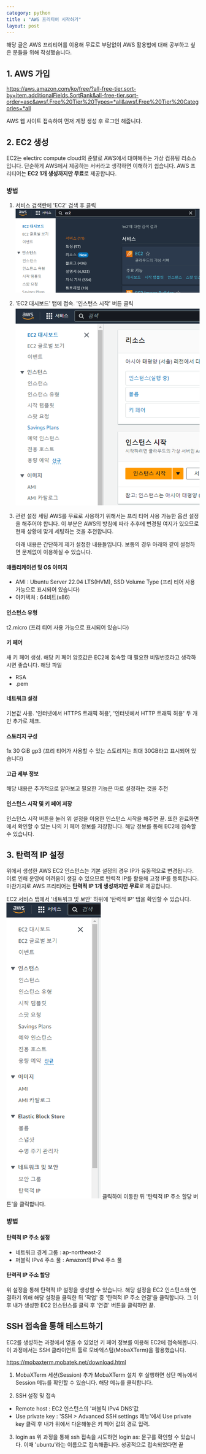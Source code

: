 ```yaml
---
category: python
title : "AWS 프리티어 시작하기"
layout: post
---
```


해당 글은 AWS 프리티어를 이용해 무료로 부담없이 AWS 활용법에 대해 공부하고 싶은 분들을 위해 작성했습니다.

## 1. AWS 가입
https://aws.amazon.com/ko/free/?all-free-tier.sort-by=item.additionalFields.SortRank&all-free-tier.sort-order=asc&awsf.Free%20Tier%20Types=*all&awsf.Free%20Tier%20Categories=*all

AWS 웹 사이트 접속하여 먼저 계정 생성 후 로그인 해줍니다.

## 2. EC2 생성
EC2는 electirc compute cloud의 준말로 AWS에서 대여해주는 가상 컴퓨팅 리소스입니다. 단순하게 AWS에서 제공하는 서버라고 생각하면 이해하기 쉽습니다. AWS 프리티어는 **EC2 1개 생성까지만 무료**로 제공합니다.

### 방법
1. 서비스 검색란에 'EC2' 검색 후 클릭
    <img src="/assets/image/2024-04-09-AWS 시작하기/1.png">
2. 'EC2 대시보드' 탭에 접속. '인스턴스 시작' 버튼 클릭
    <img src="/assets/image/2024-04-09-AWS 시작하기/2.png">
3. 관련 설정 세팅
    AWS를 무료로 사용하기 위해서는 프리 티어 사용 가능한 옵션 설정을 해주어야 합니다. 이 부분은 AWS의 방침에 따라 추후에 변경될 여지가 있으므로 현재 상황에 맞게 세팅하는 것을 추천합니다.

    아래 내용은 간단하게 제가 설정한 내용들입니다. 보통의 경우 아래와 같이 설정하면 문제없이 이용하실 수 있습니다.

#### 애플리케이션 및 OS 이미지
- AMI : Ubuntu Server 22.04 LTS(HVM), SSD Volume Type (프리 티어 사용 가능으로 표시되어 있습니다)
- 아키텍처 : 64비트(x86)
#### 인스턴스 유형
t2.micro (프리 티어 사용 가능으로 표시되어 있습니다)
#### 키 페어
새 키 페어 생성. 해당 키 페어 암호값은 EC2에 접속할 때 필요한 비밀번호라고 생각하시면 좋습니다. 해당 파일
- RSA
- .pem
#### 네트워크 설정
기본값 사용. '인터넷에서 HTTPS 트래픽 허용', '인터넷에서 HTTP 트래픽 허용' 두 개만 추가로 체크.
#### 스토리지 구성
1x 30 GiB gp3 (프리 티어가 사용할 수 있는 스토리지는 최대 30GB라고 표시되어 있습니다)
#### 고급 세부 정보
해당 내용은 추가적으로 알아보고 필요한 기능은 따로 설정하는 것을 추천

#### 인스턴스 시작 및 키 페어 저장
인스턴스 시작 버튼을 눌러 위 설정을 이용한 인스턴스 시작을 해주면 끝. 또한 완료화면에서 확인할 수 있는 나의 키 페어 정보를 저장합니다. 해당 정보를 통해 EC2에 접속할 수 있습니다.

## 3. 탄력적 IP 설정
위에서 생성한 AWS EC2 인스턴스는 기본 설정의 경우 IP가 유동적으로 변경됩니다. 이로 인해 운영에 어려움이 생길 수 있으므로 탄력적 IP를 활용해 고정 IP를 등록합니다. 마찬가지로 AWS 프리티어는 **탄력적 IP 1개 생성까지만 무료**로 제공합니다.

EC2 서비스 탭에서 '네트워크 및 보안' 하위에 '탄력적 IP' 탭을 확인할 수 있습니다.
<img src="/assets/image/2024-04-09-AWS 시작하기/3.png">
클릭하여 이동한 뒤 '탄력적 IP 주소 할당 버튼'을 클릭합니다.

### 방법
#### 탄력적 IP 주소 설정

- 네트워크 경계 그룹 : ap-northeast-2
- 퍼블릭 IPv4 주소 풀 : Amazon의 IPv4 주소 풀

#### 탄력적 IP 주소 할당
위 설정을 통해 탄력적 IP 설정을 생성할 수 있습니다. 해당 설정을 EC2 인스턴스와 연결하기 위해 해당 설정을 클릭한 뒤 '작업' 중 '탄력적 IP 주소 연결'을 클릭합니다. 그 이후 내가 생성한 EC2 인스턴스를 클릭 후 '연결' 버튼을 클릭하면 끝.




## SSH 접속을 통해 테스트하기
EC2를 생성하는 과정에서 얻을 수 있었던 키 페어 정보를 이용해 EC2에 접속해봅니다. 이 과정에서는 SSH 클라이언트 툴로 모바엑스텀(MobaXTerm)을 활용했습니다.

https://mobaxterm.mobatek.net/download.html


1. MobaXTerm 세션(Session) 추가
MobaXTerm 설치 후 실행하면 상단 메뉴에서 Session 메뉴를 확인할 수 있습니다. 해당 메뉴를 클릭합니다.

2. SSH 설정 및 접속
- Remote host : EC2 인스턴스의 '퍼블릭 IPv4 DNS'값
- Use private key : 'SSH > Advanced SSH settings 메뉴'에서 Use private key 클릭 후 내가 위에서 다운해놓은 키 페어 값의 경로 입력.

3. login as
위 과정을 통해 ssh 접속을 시도하면 login as: 문구를 확인할 수 있습니다. 이때 'ubuntu'라는 이름으로 접속해줍니다. 성공적으로 접속되었다면 끝




